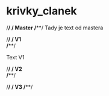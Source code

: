 krivky_clanek
=============

/************************************************************************/
/** Master
/************************************************************************/
Tady je text od mastera

/************************************************************************/
/** V1   
/************************************************************************/

Text V1


 
/************************************************************************/
/** V2   
/************************************************************************/ 

/************************************************************************/
/** V3 
/************************************************************************/